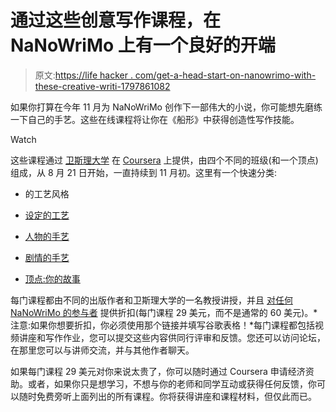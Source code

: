 # 通过这些创意写作课程，在 NaNoWriMo 上有一个良好的开端

> 原文:[https://life hacker . com/get-a-head-start-on-nanowrimo-with-these-creative-writi-1797861082](https://lifehacker.com/get-a-head-start-on-nanowrimo-with-these-creative-writi-1797861082)

如果你打算在今年 11 月为 NaNoWriMo 创作下一部伟大的小说，你可能想先磨练一下自己的手艺。这些在线课程将让你在《船形》中获得创造性写作技能。

Watch

这些课程通过 [卫斯理大学](http://www.wesleyan.edu/) 在 [Coursera](https://www.coursera.org/) 上提供，由四个不同的班级(和一个顶点)组成，从 8 月 21 日开始，一直持续到 11 月初。这里有一个快速分类:

*   的工艺风格
*   [设定的工艺](https://www.coursera.org/learn/craft-of-setting-and-description)

*   [人物的手艺](https://www.coursera.org/learn/craft-of-character)

*   [剧情的手艺](https://www.coursera.org/learn/craft-of-plot)

*   [顶点:你的故事](https://www.coursera.org/learn/story-writing-project)

每门课程都由不同的出版作者和卫斯理大学的一名教授讲授，并且 [对任何 NaNoWriMo 的参与者](http://www.wesleyan.edu/cpi/idd/NaNoWriMo_enrollment.html) 提供折扣(每门课程 29 美元，而不是通常的 60 美元)。*注意:如果你想要折扣，你必须使用那个链接并填写谷歌表格！*每门课程都包括视频讲座和写作作业，您可以提交这些内容供同行评审和反馈。您还可以访问论坛，在那里您可以与讲师交流，并与其他作者聊天。

如果每门课程 29 美元对你来说太贵了，你可以随时通过 Coursera 申请经济资助。或者，如果你只是想学习，不想与你的老师和同学互动或获得任何反馈，你可以随时免费旁听上面列出的所有课程。你将获得讲座和课程材料，但仅此而已。